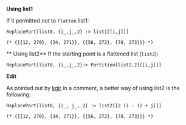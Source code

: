 **Using list1**

If it permitted _not_ to `Flatten` list1: 

    ReplacePart[list0, {i_,j_,2} :> list1[[i,j]]]
    
    (* {{{12, 270}, {34, 271}}, {{56, 272}, {78, 273}}} *)


** Using list2**
If the starting point is a flattened list (`list2`):

    ReplacePart[list0, {i_,j_,2}:> Partition[list2,2][[i,j]]]

**Edit**

As pointed out by
[kglr](https://mathematica.stackexchange.com/users/125/kglr)
in a comment, a better way of using list2 is the following:

    ReplacePart[list0, {i_, j_, 2} :> list2[[2 (i - 1) + j]]]

    (* {{{12, 270}, {34, 271}}, {{56, 272}, {78, 273}}} *)
